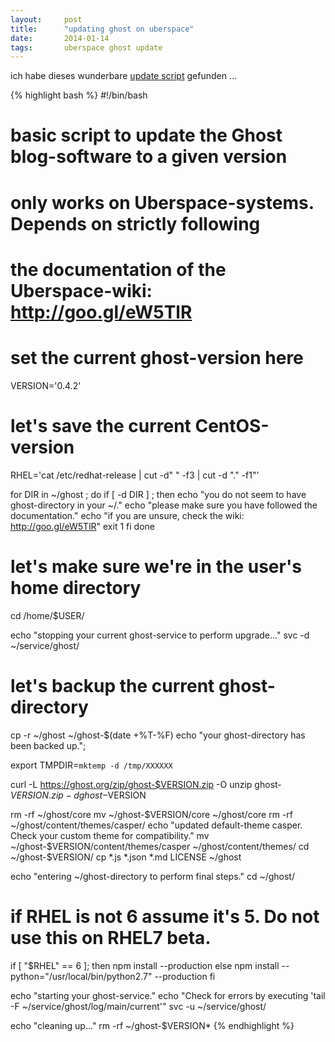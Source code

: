 ```yaml
---
layout: 	post
title:  	"updating ghost on uberspace"
date:   	2014-01-14
tags:		uberspace ghost update
---
```


ich habe dieses wunderbare [update script](https://github.com/dictvm/shellscripts/blob/master/update-ghost.sh) gefunden ...


{% highlight bash %}
#!/bin/bash
# basic script to update the Ghost blog-software to a given version
# only works on Uberspace-systems. Depends on strictly following
# the documentation of the Uberspace-wiki: http://goo.gl/eW5TlR

# set the current ghost-version here
VERSION='0.4.2'

# let's save the current CentOS-version
RHEL='cat /etc/redhat-release | cut -d" " -f3 | cut -d "." -f1"'

for DIR in ~/ghost ; do
    if [ -d DIR ] ; then
        echo "you do not seem to have ghost-directory in your ~/."
        echo "please make sure you have followed the documentation."
        echo "if you are unsure, check the wiki: http://goo.gl/eW5TlR"
        exit 1
    fi
done

# let's make sure we're in the user's home directory
cd /home/$USER/

echo "stopping your current ghost-service to perform upgrade..."
svc -d ~/service/ghost/

# let's backup the current ghost-directory
cp -r ~/ghost ~/ghost-$(date +%T-%F)
echo "your ghost-directory has been backed up.";

export TMPDIR=`mktemp -d /tmp/XXXXXX`

curl -L https://ghost.org/zip/ghost-$VERSION.zip -O
unzip ghost-$VERSION.zip -d ghost-$VERSION

rm -rf ~/ghost/core
mv ~/ghost-$VERSION/core ~/ghost/core
rm -rf ~/ghost/content/themes/casper/
echo "updated default-theme casper. Check your custom theme for compatibility."
mv ~/ghost-$VERSION/content/themes/casper ~/ghost/content/themes/
cd ~/ghost-$VERSION/
cp *.js *.json *.md LICENSE ~/ghost

echo "entering ~/ghost-directory to perform final steps."
cd ~/ghost/

# if RHEL is not 6 assume it's 5. Do not use this on RHEL7 beta.
if [ "$RHEL" == 6  ];
then
    npm install --production
else
    npm install --python="/usr/local/bin/python2.7" --production
fi

echo "starting your ghost-service."
echo "Check for errors by executing 'tail -F ~/service/ghost/log/main/current'"
svc -u ~/service/ghost/

echo "cleaning up..."
rm -rf ~/ghost-$VERSION*
{% endhighlight %}
